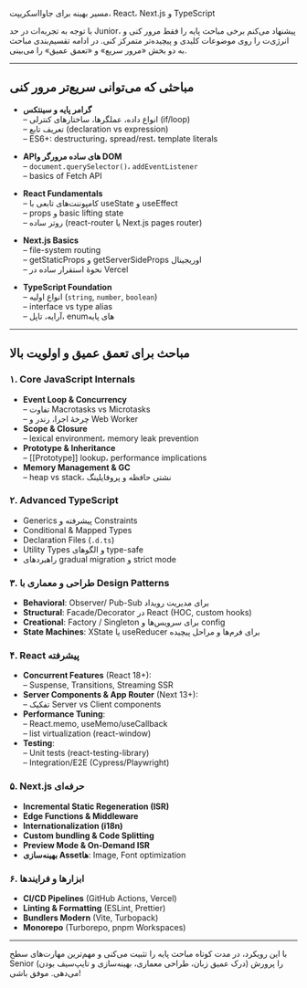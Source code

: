 مسیر بهینه برای جاوااسکریپت، React، Next.js و TypeScript

با توجه به تجربه‌ات در حد Junior، پیشنهاد می‌کنم برخی مباحث پایه را فقط مرور کنی و انرژی‌ت را روی موضوعات کلیدی و پیچیده‌تر متمرکز کنی. در ادامه تقسیم‌بندی مباحث به دو بخش «مرور سریع» و «تعمق عمیق» را می‌بینی.

---

## مباحثی که می‌توانی سریع‌تر مرور کنی

- **گرامر پایه و سینتکس**  
  – انواع داده، عملگرها، ساختارهای کنترلی (if/loop)  
  – تعریف تابع (declaration vs expression)  
  – ES6+: destructuring، spread/rest، template literals  

- **APIهای ساده مرورگر و DOM**  
  – `document.querySelector()`، `addEventListener`  
  – basics of Fetch API  

- **React Fundamentals**  
  – کامپوننت‌های تابعی با useState و useEffect  
  – props و basic lifting state  
  – روتر ساده (react-router یا Next.js pages router)  

- **Next.js Basics**  
  – file-system routing  
  – getStaticProps و getServerSideProps اوریجینال  
  – نحوهٔ استقرار ساده در Vercel  

- **TypeScript Foundation**  
  – انواع اولیه (`string`, `number`, `boolean`)  
  – interface vs type alias  
  – آرایه، تاپل، enumهای پایه  

---

## مباحث برای تعمق عمیق و اولویت بالا

### ۱. Core JavaScript Internals  
- **Event Loop & Concurrency**  
  – تفاوت Macrotasks vs Microtasks  
  – چرخهٔ اجرا، رندر و Web Worker  
- **Scope & Closure**  
  – lexical environment، memory leak prevention  
- **Prototype & Inheritance**  
  – [[Prototype]] lookup، performance implications  
- **Memory Management & GC**  
  – heap vs stack، نشتی حافظه و پروفایلینگ  

### ۲. Advanced TypeScript  
- Generics پیشرفته و Constraints  
- Conditional & Mapped Types  
- Declaration Files (`.d.ts`)  
- Utility Types و الگوهای type-safe  
- راهبردهای gradual migration و strict mode  

### ۳. طراحی و معماری با Design Patterns  
- **Behavioral**: Observer/ Pub-Sub برای مدیریت رویداد  
- **Structural**: Facade/Decorator در React (HOC, custom hooks)  
- **Creational**: Factory / Singleton برای سرویس‌ها و config  
- **State Machines**: XState یا useReducer برای فرم‌ها و مراحل پیچیده  

### ۴. React پیشرفته  
- **Concurrent Features** (React 18+):  
  – Suspense, Transitions, Streaming SSR  
- **Server Components & App Router** (Next 13+):  
  – تفکیک Server vs Client components  
- **Performance Tuning**:  
  – React.memo, useMemo/useCallback  
  – list virtualization (react-window)  
- **Testing**:  
  – Unit tests (react-testing-library)  
  – Integration/E2E (Cypress/Playwright)  

### ۵. Next.js حرفه‌ای  
- **Incremental Static Regeneration (ISR)**  
- **Edge Functions & Middleware**  
- **Internationalization (i18n)**  
- **Custom bundling & Code Splitting**  
- **Preview Mode & On-Demand ISR**  
- **بهینه‌سازی Assetها**: Image, Font optimization  

### ۶. ابزارها و فرایندها  
- **CI/CD Pipelines** (GitHub Actions, Vercel)  
- **Linting & Formatting** (ESLint, Prettier)  
- **Bundlers Modern** (Vite, Turbopack)  
- **Monorepo** (Turborepo, pnpm Workspaces)  

---

با این رویکرد، در مدت کوتاه مباحث پایه را تثبیت می‌کنی و مهم‌ترین مهارت‌های سطح Senior (درک عمیق زبان، طراحی معماری، بهینه‌سازی و تایپ‌سیف بودن) را پرورش می‌دهی. موفق باشی!  
